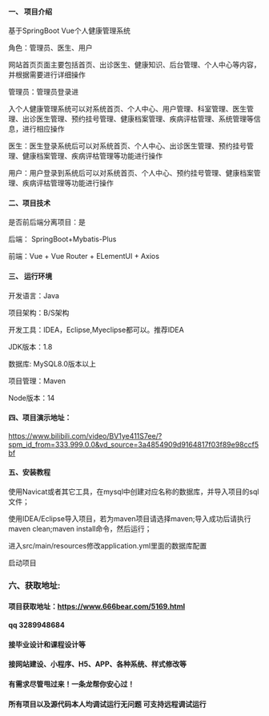 

#### 一、 项目介绍
基于SpringBoot Vue个人健康管理系统

角色：管理员、医生、用户

网站首页页面主要包括首页、出诊医生、健康知识、后台管理、个人中心等内容，并根据需要进行详细操作

管理员：管理员登录进

入个人健康管理系统可以对系统首页、个人中心、用户管理、科室管理、医生管理、出诊医生管理、预约挂号管理、健康档案管理、疾病评枯管理、系统管理等信息，进行相应操作

医生：医生登录系统后可以对系统首页、个人中心、出诊医生管理、预约挂号管理、健康档案管理、疾病评枯管理等功能进行操作

用户：用户登录到系统后可以对系统首页、个人中心、预约挂号管理、健康档案管理、疾病评枯管理等功能进行操作
#### 二、项目技术
是否前后端分离项目：是

后端： SpringBoot+Mybatis-Plus

前端：Vue + Vue Router + ELementUI + Axios

#### 三、 运行环境
开发语言：Java

项目架构：B/S架构

开发工具：IDEA，Eclipse,Myeclipse都可以。推荐IDEA

JDK版本：1.8

数据库: MySQL8.0版本以上

项目管理：Maven

Node版本：14

#### 四、项目演示地址：

https://www.bilibili.com/video/BV1ye411S7ee/?spm_id_from=333.999.0.0&vd_source=3a4854909d9164817f03f89e98ccf5bf

#### 五、安装教程
使用Navicat或者其它工具，在mysql中创建对应名称的数据库，并导入项目的sql文件；

使用IDEA/Eclipse导入项目，若为maven项目请选择maven;导入成功后请执行maven clean;maven install命令，然后运行；

进入src/main/resources修改application.yml里面的数据库配置

启动项目


### 六、获取地址:
#### 项目获取地址：https://www.666bear.com/5169.html
#### qq 3289948684
#### 接毕业设计和课程设计等
#### 接网站建设、小程序、H5、APP、各种系统、样式修改等
#### 有需求尽管甩过来！一条龙帮你安心过！
#### 所有项目以及源代码本人均调试运行无问题 可支持远程调试运行




